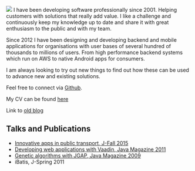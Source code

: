 ![](/img/profile-picture.jpg) I have been developing software professionally since 2001. Helping customers with solutions that really add value. I like a challenge and continuously keep my knowledge up to date and share it with great enthusiasm to the public and with my team.

Since 2012 I have been designing and developing backend and mobile applications for organisations with user bases of several hundred of thousands to millions of users. From high performance backend systems which run on AWS to native Android apps for consumers.

I am always looking to try out new things to find out how these can be used to advance new and existing solutions.

Feel free to connect via [Github](https://github.com/jcraane). 

My CV can be found [here](/pdf/CVJamieCraanePublic.pdf)

Link to [old blog](http://jcraane.blogspot.com/)

## Talks and Publications

* [Innovative apps in public transport, J-Fall 2015](https://www.youtube.com/watch?v=5hh8rzGg1AI)
* [Developing web applications with Vaadin, Java Magazine 2011](/pdf/vaadin.pdf)
* [Genetic algorithms with JGAP, Java Magazine 2009](/pdf/jgap.pdf)
* iBatis, J-Spring 2011
